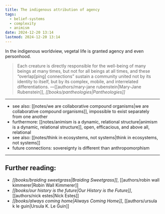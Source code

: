 ```yaml
---
title: The indigenous attribution of agency
tags:
  - belief-systems
  - complexity
  - animism
date: 2024-12-20 13:14
lastmod: 2024-12-20 13:14
---
```

In the indigenous worldview, vegetal life is granted agency and even personhood.

> Each creature is directly responsible for the well-being of many beings at many times, but not for all beings at all times, and these “overlap[ping] connections” sustain a community united not by its identity to itself, but by its complex, mobile, and interrelated differentiations. —[[authors/mary-jane rubenstein|Mary-Jane Rubenstein]], *[[books/pantheologies|Pantheologies]]*

---
- see also: [[notes/we are collaborative compound organisms|we are collaborative compound organisms]], impossible to exist separately from one another
- furthermore: [[notes/animism is a dynamic, relational structure|animism is a dynamic, relational structure]], open, efficacious, and above all, relational
- see also: [[notes/think in ecosystems, not systems|think in ecosystems, not systems]]
- future connections: sovereignty is different than anthropomorphism
---
## Further reading:

- *[[books/braiding sweetgrass|Braiding Sweetgrass]]*, [[authors/robin wall kimmerer|Robin Wall Kimmerer]]
- *[[books/our history is the future|Our History is the Future]]*, [[authors/nick estes|Nick Estes]]
- *[[books/always coming home|Always Coming Home]]*, [[authors/ursula k le guin|Ursula K. Le Guin]]